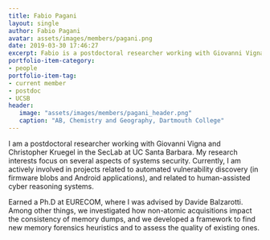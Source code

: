 ```yaml
---
title: Fabio Pagani
layout: single
author: Fabio Pagani
avatar: assets/images/members/pagani.png
date: 2019-03-30 17:46:27
excerpt: Fabio is a postdoctoral researcher working with Giovanni Vigna and Christopher Kruegel in the SecLab.
portfolio-item-category:
- people
portfolio-item-tag:
- current member
- postdoc
- UCSB
header:
   image: "assets/images/members/pagani_header.png"
   caption: "AB, Chemistry and Geography, Dartmouth College"
---
```

 I am a postdoctoral researcher working with Giovanni Vigna and Christopher Kruegel in the SecLab at UC Santa Barbara. My research interests focus on several aspects of systems security. Currently, I am actively involved in projects related to automated vulnerability discovery (in firmware blobs and Android applications), and related to human-assisted cyber reasoning systems.

Earned a Ph.D at EURECOM, where I was advised by Davide Balzarotti. Among other things, we investigated how non-atomic acquisitions impact the consistency of memory dumps, and we developed a framework to find new memory forensics heuristics and to assess the quality of existing ones. 
